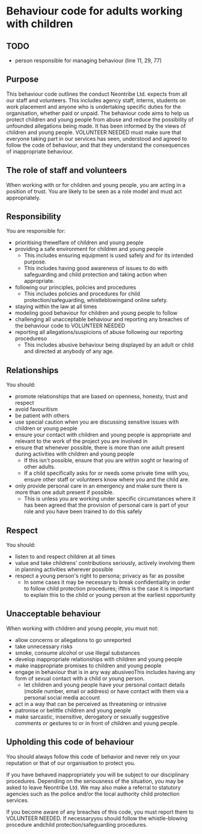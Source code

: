 # Behaviour code for adults working with children

## TODO

 - person responsible for managing behaviour (line 11, 29, 77)
 
## Purpose

This behaviour code outlines the conduct Neontribe Ltd. expects from all our staff and volunteers. This includes agency staff, interns, students on work placement and anyone who is undertaking specific duties for the organisation, whether paid or unpaid.
The behaviour code aims to help us protect children and young people from abuse and reduce the possibility of unfounded allegations being made. It has been informed by the views of children and young people.
VOLUNTEER NEEDED must make sure that everyone taking part in our services has seen, understood and agreed to follow the code of behaviour, and that they understand the consequences of inappropriate behaviour. 

## The role of staff and volunteers

When working with or for children and young people, you are acting in a position of trust. You are likely to be seen as a role model and must act appropriately.

## Responsibility

You are responsible for:

 - prioritising thewelfare of children and young people
 - providing a safe environment for children and young people
   - This includes ensuring equipment is used safely and for its intended purpose.
   - This includes having good awareness of issues to do with safeguarding and child protection and taking action when appropriate.
 - following our principles, policies and procedures
   - This includes policies and procedures for child protection/safeguarding, whistleblowingand online safety.
 - staying within the law at all times
 - modeling good behaviour for children and young people to follow
 - challenging all unacceptable behaviour and reporting any breaches of the behaviour code to VOLUNTEER NEEDED
 - reporting all allegations/suspicions of abuse following our reporting procedureso
   - This includes abusive behaviour being displayed by an adult or child and directed at anybody of any age.
   
## Relationships

You should:

 - promote relationships that are based on openness, honesty, trust and respect
 - avoid favouritism
 - be patient with others
 - use special caution when you are discussing sensitive issues with children or young people
 - ensure your contact with children and young people is appropriate and relevant to the work of the project you are involved in
 - ensure that whenever possible, there is more than one adult present during activities with children and young people
   - If this isn't possible, ensure that you are within soght or hearing of other adults.
   - If a child specifically asks for or needs some private time with you, ensure other staff or volunteers know where you and the child are.
 - only provide personal care in an emergency and make sure there is more than one adult present if possible.
   - This is unless you are working under specific circumstances where it has been agreed that the provision of personal care is part of your role and you have been trained to do this safely
   
## Respect

You should:

 - listen to and respect children at all times
 - value and take childrens' contributions seriously, actively involving them in planning activities wherever possible
 - respect a young person's right to persona; privacy as far as possibe
   - In some cases it may be necessary to break confidentiality in order to follow child protection procedures; ifthis is the case it is important to explain this to the child or young person at the earliest opportunity
   
## Unacceptable behaviour

When working with children and young people, you must not:
 - allow concerns or allegations to go unreported
 - take unnecessary risks
 - smoke, consume alcohol or use illegal substances
 - develop inappropriate relationships with children and young people
 - make inappropriate promises to children and young people
 - engage in behaviour that is in any way abusiveoThis includes having any form of sexual contact with a child or young person.
   - let children and young people have your personal contact details (mobile number, email or address) or have contact with them via a personal social media account
 - act in a way that can be perceived as threatening or intrusive
 - patronise or belittle children and young people
 - make sarcastic, insensitive, derogatory or sexually suggestive comments or gestures to or in front of children and young people.

## Upholding this code of behaviour

You should always follow this code of behavior and never rely on your reputation or that of our organisation to protect you.

If you have behaved inappropriately you will be subject to our disciplinary procedures. Depending on the seriousness of the situation, you may be asked to leave Neontribe Ltd. We may also make a referral to statutory agencies such as the police and/or the local authority child protection services.

If you become aware of any breaches of this code, you must report them to VOLUNTEER NEEDED. If necessaryyou should follow the whistle-blowing procedure andchild protection/safeguarding procedures. 
